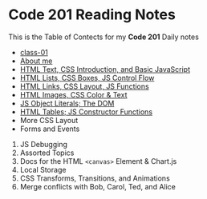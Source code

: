# Code 201 Reading Notes

This is the Table of Contects for my **Code 201** Daily notes

- [class-01]()
- [About me]()
- [HTML Text, CSS Introduction, and Basic JavaScript]()
- [HTML Lists, CSS Boxes, JS Control Flow]()
- [HTML Links, CSS Layout, JS Functions]()
- [HTML Images, CSS Color & Text]()
- [JS Object Literals; The DOM]()
- [HTML Tables; JS Constructor Functions]()
- More CSS Layout
- Forms and Events
1. JS Debugging
2. Assorted Topics
3. Docs for the HTML `<canvas>` Element & Chart.js
4. Local Storage
5. CSS Transforms, Transitions, and Animations
6. Merge conflicts with Bob, Carol, Ted, and Alice
